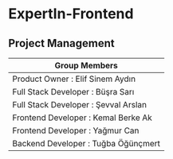 # ExpertIn-Frontend
## Project Management
|Group Members|
| --- |
|Product Owner        : Elif Sinem Aydın |
|Full Stack Developer : Büşra Sarı |
|Full Stack Developer : Şevval Arslan|
|Frontend Developer   : Kemal Berke Ak|
|Frontend Developer   : Yağmur Can|
|Backend Developer    : Tuğba Öğünçmert| 

